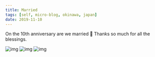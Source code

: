 ```yaml
---
title: Married
tags: [self, micro-blog, okinawa, japan]
date: 2019-11-10
---
```

On the 10th anniversary are we married 🙂 Thanks so much for all the blessings.

![img](1.jpg)
![img](2.jpg)
![img](3.jpg)
